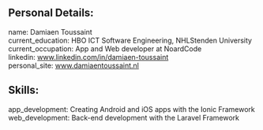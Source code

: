 ## Personal Details:
name: Damiaen Toussaint  
current_education: HBO ICT Software Engineering, NHLStenden University  
current_occupation: App and Web developer at NoardCode  
linkedin: www.linkedin.com/in/damiaen-toussaint  
personal_site: www.damiaentoussaint.nl  
           
## Skills:
app_development: Creating Android and iOS apps with the Ionic Framework  
web_development: Back-end development with the Laravel Framework  
